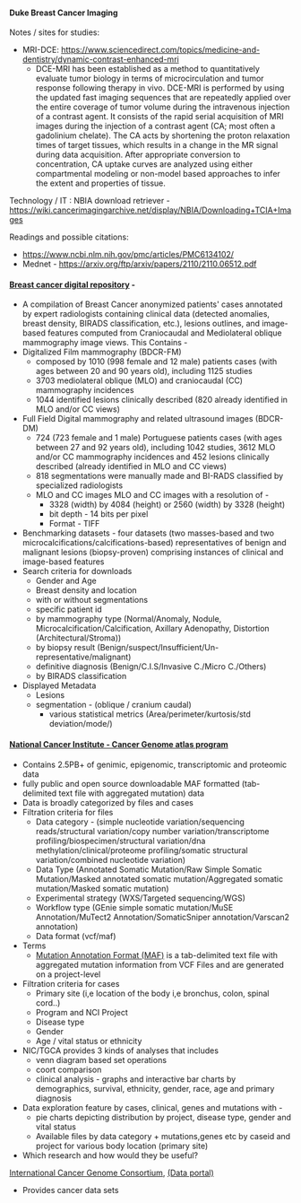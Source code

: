 #### Duke Breast Cancer Imaging

Notes / sites for studies:
- MRI-DCE: https://www.sciencedirect.com/topics/medicine-and-dentistry/dynamic-contrast-enhanced-mri
  - DCE-MRI has been established as a method to quantitatively evaluate tumor biology in terms of microcirculation and tumor response following therapy in vivo. DCE-MRI is performed by using the updated fast imaging sequences that are repeatedly applied over the entire coverage of tumor volume during the intravenous injection of a contrast agent. It consists of the rapid serial acquisition of MRI images during the injection of a contrast agent (CA; most often a gadolinium chelate). The CA acts by shortening the proton relaxation times of target tissues, which results in a change in the MR signal during data acquisition. After appropriate conversion to concentration, CA uptake curves are analyzed using either compartmental modeling or non-model based approaches to infer the extent and properties of tissue.

Technology / IT : 
NBIA download retriever - https://wiki.cancerimagingarchive.net/display/NBIA/Downloading+TCIA+Images

Readings and possible citations:
- https://www.ncbi.nlm.nih.gov/pmc/articles/PMC6134102/
- Mednet - https://arxiv.org/ftp/arxiv/papers/2110/2110.06512.pdf

#### [Breast cancer digital repository](https://bcdr.eu/) - 
- A compilation of Breast Cancer anonymized patients' cases annotated by expert radiologists containing clinical data (detected anomalies, breast density, BIRADS classification, etc.), lesions outlines, and image-based features computed from Craniocaudal and Mediolateral oblique mammography image views. This Contains - 
- Digitalized Film mammography (BDCR-FM)
  - composed by 1010 (998 female and 12 male) patients cases (with ages between 20 and 90 years old), including 1125 studies
  - 3703 mediolateral oblique (MLO) and craniocaudal (CC) mammography incidences 
  - 1044 identified lesions clinically described (820 already identified in MLO and/or CC views)
- Full Field Digital mammography and related ultrasound images (BDCR-DM)
  - 724 (723 female and 1 male) Portuguese patients cases (with ages between 27 and 92 years old), including 1042 studies, 3612 MLO and/or CC mammography incidences and 452 lesions clinically described (already identified in MLO and CC views)
  - 818 segmentations were manually made and BI-RADS classified by specialized radiologists
  - MLO and CC images MLO and CC images with a resolution of - 
    - 3328 (width) by 4084 (height) or 2560 (width) by 3328 (height) 
    - bit depth - 14 bits per pixel
    - Format - TIFF
- Benchmarking datasets - four datasets (two masses-based and two microcalcifications/calcifications-based) representatives of benign and malignant lesions (biopsy-proven) comprising instances of clinical and image-based features
- Search criteria for downloads
  - Gender and Age 
  - Breast density and location
  - with or without segmentations
  - specific patient id
  - by mammography type (Normal/Anomaly, Nodule, Microcalcification/Calcification, Axillary Adenopathy, Distortion (Architectural/Stroma))
  - by biopsy result (Benign/suspect/Insufficient/Un-representative/malignant)
  - definitive diagnosis (Benign/C.I.S/Invasive C./Micro C./Others)
  - by BIRADS classification 
 - Displayed Metadata
   - Lesions 
   - segmentation - (oblique / cranium caudal)
     - various statistical metrics (Area/perimeter/kurtosis/std deviation/mode/)

#### [National Cancer Institute - Cancer Genome atlas program](https://www.cancer.gov/about-nci/organization/ccg/research/structural-genomics/tcga)
- Contains 2.5PB+ of genimic, epigenomic, transcriptomic and proteomic data 
- fully public and open source downloadable MAF formatted (tab-delimited text file with aggregated mutation) data
- Data is broadly categorized by files and cases
- Filtration criteria for files
  - Data category - (simple nucleotide variation/sequencing reads/structural variation/copy number variation/transcriptome profiling/biospecimen/structural variation/dna methylation/clinical/proteome profiling/somatic structural variation/combined nucleotide variation)
  - Data Type (Annotated Somatic Mutation/Raw Simple Somatic Mutation/Masked annotated somatic mutation/Aggregated somatic mutation/Masked somatic mutation)
  - Experimental strategy (WXS/Targeted sequencing/WGS)
  - Workflow type (GEnie simple somatic mutation/MuSE Annotation/MuTect2 Annotation/SomaticSniper annotation/Varscan2 annotation)
  - Data format (vcf/maf)
- Terms 
  - [Mutation Annotation Format (MAF)](https://docs.gdc.cancer.gov/Data/File_Formats/MAF_Format/#:~:text=Mutation%20Annotation%20Format%20(MAF)%20is,(or%20open%2Daccess).) is a tab-delimited text file with aggregated mutation information from VCF Files and are generated on a project-level
- Filtration criteria for cases
  - Primary site (i,e location of the body i,e bronchus, colon, spinal cord..)
  - Program and NCI Project
  - Disease type 
  - Gender
  - Age / vital status or ethnicity
 - NIC/TGCA provides 3 kinds of analyses that includes 
   - venn diagram based set operations
   - coort comparison
   - clinical analysis - graphs and interactive bar charts by demographics, survival, ethnicity, gender, race, age and primary diagnosis 
 - Data exploration feature by cases, clinical, genes and mutations with - 
   - pie charts depicting distribution by project, disease type, gender and vital status 
   - Available files by data category + mutations,genes etc by caseid and project for various body location (primary site) 
- Which research and how would they be useful?

[International Cancer Genome Consortium](http://icgc.org), [(Data portal)](http://dcc.icgc.org/)
* Provides cancer data sets 
